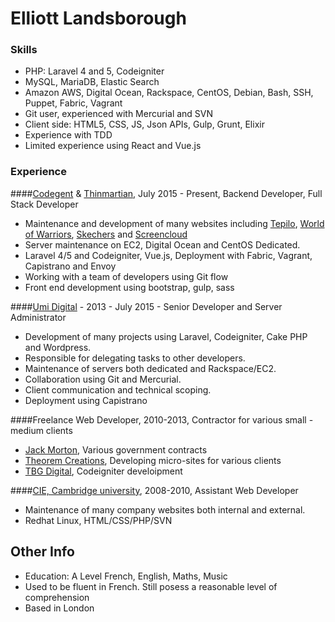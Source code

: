 # Elliott Landsborough

### Skills
 - PHP: Laravel 4 and 5, Codeigniter
 - MySQL, MariaDB, Elastic Search
 - Amazon AWS, Digital Ocean, Rackspace, CentOS, Debian, Bash, SSH, Puppet, Fabric, Vagrant
 - Git user, experienced with Mercurial and SVN
 - Client side: HTML5, CSS, JS, Json APIs, Gulp, Grunt, Elixir
 - Experience with TDD
 - Limited experience using React and Vue.js

### Experience

####[Codegent](http://www.codegent.com) & [Thinmartian](http://www.thinmartian.net), July 2015 - Present, Backend Developer, Full Stack Developer

 - Maintenance and development of many websites including [Tepilo](http://www.tepilo.com), [World of Warriors](https://www.worldofwarriors.com), [Skechers](https://www.skechers.com/en-gb) and [Screencloud](https://screen.cloud/)
 - Server maintenance on EC2, Digital Ocean and CentOS Dedicated.
 - Laravel 4/5 and Codeigniter, Vue.js, Deployment with Fabric, Vagrant, Capistrano and Envoy
 - Working with a team of developers using Git flow
 - Front end development using bootstrap, gulp, sass

####[Umi Digital](http://umidigital.co.uk/) - 2013 - July 2015 - Senior Developer and Server Administrator

 - Development of many projects using Laravel, Codeigniter, Cake PHP and Wordpress.
 - Responsible for delegating tasks to other developers.
 - Maintenance of servers both dedicated and Rackspace/EC2.
 - Collaboration using Git and Mercurial.
 - Client communication and technical scoping.
 - Deployment using Capistrano

####Freelance Web Developer, 2010-2013, Contractor for various small - medium clients

 - [Jack Morton](http://www.jackmorton.com/), Various government contracts
 - [Theorem Creations](http://www.theoreminc.net/), Developing micro-sites for various clients
 - [TBG Digital](http://www.tbgdigital.com), Codeigniter develoipment

####[CIE, Cambridge university](http://www.cie.org.uk/), 2008-2010, Assistant Web Developer

 - Maintenance of many company websites both internal and external.  
 - Redhat Linux, HTML/CSS/PHP/SVN

## Other Info

 - Education: A Level French, English, Maths, Music
 - Used to be fluent in French. Still posess a reasonable level of comprehension
 - Based in London
